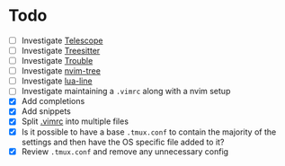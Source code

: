 # Todo

- [ ] Investigate [Telescope](https://github.com/nvim-telescope/telescope.nvim)
- [ ] Investigate [Treesitter](https://github.com/nvim-treesitter/nvim-treesitter)
- [ ] Investigate [Trouble](https://github.com/folke/trouble.nvim)
- [ ] Investigate [nvim-tree](https://github.com/kyazdani42/nvim-tree.lua)
- [ ] Investigate [lua-line](https://github.com/nvim-lualine/lualine.nvim)
- [ ] Investigate maintaining a `.vimrc` along with a nvim setup
- [X] Add completions
- [X] Add snippets
- [X] Split [.vimrc](./dotfiles/.vimrc) into multiple files
- [X] Is it possible to have a base `.tmux.conf` to contain the majority of the
  settings and then have the OS specific file added to it?
- [X] Review `.tmux.conf` and remove any unnecessary config
